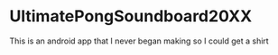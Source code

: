 # UltimatePongSoundboard20XX
This is an android app that I never began making so I could get a shirt
